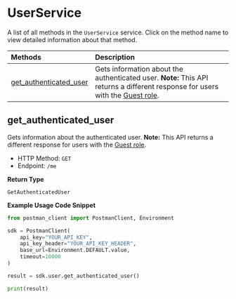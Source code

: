 # UserService

A list of all methods in the `UserService` service. Click on the method name to view detailed information about that method.

| Methods                                           | Description                                                                                                                                                                                                                   |
| :------------------------------------------------ | :---------------------------------------------------------------------------------------------------------------------------------------------------------------------------------------------------------------------------- |
| [get_authenticated_user](#get_authenticated_user) | Gets information about the authenticated user. **Note:** This API returns a different response for users with the [Guest role](https://learning.postman.com/docs/collaborating-in-postman/roles-and-permissions/#team-roles). |

## get_authenticated_user

Gets information about the authenticated user. **Note:** This API returns a different response for users with the [Guest role](https://learning.postman.com/docs/collaborating-in-postman/roles-and-permissions/#team-roles).

- HTTP Method: `GET`
- Endpoint: `/me`

**Return Type**

`GetAuthenticatedUser`

**Example Usage Code Snippet**

```python
from postman_client import PostmanClient, Environment

sdk = PostmanClient(
    api_key="YOUR_API_KEY",
    api_key_header="YOUR_API_KEY_HEADER",
    base_url=Environment.DEFAULT.value,
    timeout=10000
)

result = sdk.user.get_authenticated_user()

print(result)
```

<!-- This file was generated by liblab | https://liblab.com/ -->
